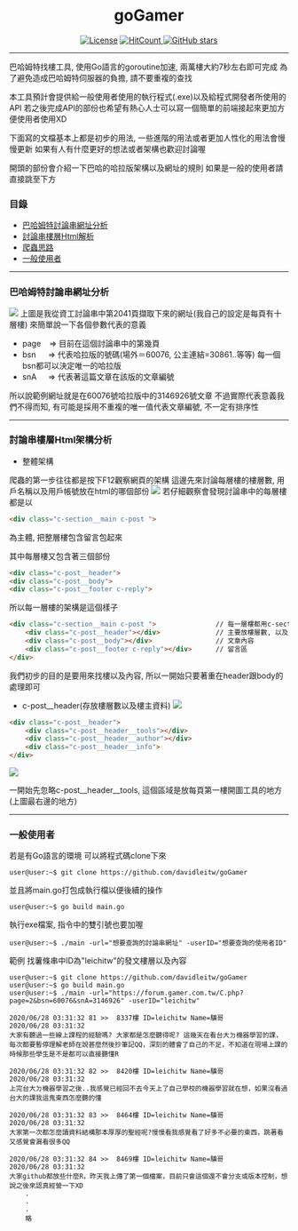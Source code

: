 <h1 align="center">goGamer</h1>

<p align="center">
<a href="https://www.gnu.org/licenses/"> <img src="https://img.shields.io/github/license/davidleitw/goGamer.svg" alt="License"></a>
 <a href="http://hits.dwyl.com/davidleitw/goGame">
<img src=http://hits.dwyl.com/davidleitw/goGame.svg alt="HitCount">
</a>
<a href="https://github.com/davidleitw/goGamer/stargazers"> <img src="https://img.shields.io/github/stars/davidleitw/goGamer" alt="GitHub stars"></a>
</p>

---
巴哈姆特找樓工具, 使用Go語言的goroutine加速, 兩萬樓大約7秒左右即可完成
為了避免造成巴哈姆特伺服器的負擔, 請不要重複的查找

本工具預計會提供給一般使用者使用的執行程式(.exe)以及給程式開發者所使用的API
若之後完成API的部份也希望有熱心人士可以寫一個簡單的前端接起來更加方便使用者使用XD

下面寫的文檔基本上都是初步的用法, 一些進階的用法或者更加人性化的用法會慢慢更新
如果有人有什麼更好的想法或者架構也歡迎討論喔

開頭的部份會介紹一下巴哈的哈拉版架構以及網址的規則
如果是一般的使用者請直接跳至下方


### 目錄
* [巴哈姆特討論串網址分析](#網址參數討論)
* [討論串樓層Html解析](#Html架構分析)
* [爬蟲思路](#整體程式架構概述)
* [一般使用者](#直接clone下來的作法)

--- 

### 巴哈姆特討論串網址分析
![](https://imgur.com/qah05AL.png)
上圖是我從資工討論串中第2041頁擷取下來的網址(我自己的設定是每頁有十層樓)
來簡單說一下各個參數代表的意義
* page &ensp; => 目前在這個討論串中的第幾頁
* bsn &ensp;&ensp; => 代表哈拉版的號碼(場外＝60076, 公主連結=30861..等等) 每一個bsn都可以決定唯一的哈拉版
* snA&ensp;&ensp;&ensp;=> 代表著這篇文章在該版的文章編號

所以說範例網址就是在60076號哈拉版中的3146926號文章
不過實際代表意義我們不得而知, 有可能是採用不重複的唯一值代表文章編號, 不一定有排序性

---

### 討論串樓層Html架構分析
- 整體架構

爬蟲的第一步往往都是按下F12觀察網頁的架構
這邊先來討論每層樓的樓層數, 用戶名稱以及用戶帳號放在html的哪個部份
![](https://imgur.com/pU5VAMS.png)
若仔細觀察會發現討論串中的每層樓都是以
```html
<div class="c-section__main c-post ">
```
為主體, 把整層樓包含留言包起來

其中每層樓又包含著三個部份
```html
<div class="c-post__header">         
<div class="c-post__body">
<div class="c-post__footer c-reply">
```
所以每一層樓的架構是這個樣子
```html
<div class="c-section__main c-post ">               // 每一層樓都用c-section__main包起來
    <div class="c-post__header"></div>              // 主要放樓層數, 以及樓主的資料
    <div class="c-post__body"></div>                // 文章內容
    <div class="c-post__footer c-reply"></div>      // 留言區
</div>
```
我們初步的目的是要用來找樓以及內容, 所以一開始只要著重在header跟body的處理即可

- c-post__header(存放樓層數以及樓主資料)
![](https://imgur.com/LvpWQh5.png)
```html
<div class="c-post__header"> 
    <div class="c-post__header__tools"></div>
    <div class="c-post__header__author"></div>
    <div class="c-post__header__info">
</div>
```


![](https://imgur.com/1Q9W4xd.png)

一開始先忽略c-post__header__tools, 這個區域是放每頁第一樓開圖工具的地方(上圖最右邊的地方)

---

### 一般使用者
若是有Go語言的環境
可以將程式碼clone下來
```shell
user@user:~$ git clone https://github.com/davidleitw/goGamer
```
並且將main.go打包成執行檔以便後續的操作
```shell
user@user:~$ go build main.go
```
執行exe檔案, 指令中的雙引號也要加喔
```shell
user@user:~$ ./main -url="想要查詢的討論串網址" -userID="想要查詢的使用者ID"
```

範例 找薯條串中ID為"leichitw"的發文樓層以及內容
```shell 
user@user:~$ git clone https://github.com/davidleitw/goGamer
user@user:~$ go build main.go
user@user:~$ ./main -url="https://forum.gamer.com.tw/C.php?page=2&bsn=60076&snA=3146926" -userID="leichitw"

2020/06/28 03:31:32 81 >>  8337樓 ID=leichitw Name=驥哥
2020/06/28 03:31:32 
大家有聽過一些線上課程的經驗嗎? 大家都是怎麼聽得呢? 這幾天在看台大ㄉ機器學習的課，每次都要暫停理解老師在說甚麼然後抄筆記QQ，深刻的體會了自己的不足，不知道在現場上課的時候那些學生是不是都可以直接聽懂R

2020/06/28 03:31:32 82 >>  8420樓 ID=leichitw Name=驥哥
2020/06/28 03:31:32 
上完台大ㄉ機器學習之後..我感覺已經回不去今天上了自己學校的機器學習就在想，如果沒看過台大的課我這鬼東西怎麼聽的懂

2020/06/28 03:31:32 83 >>  8464樓 ID=leichitw Name=驥哥
2020/06/28 03:31:32 
大家第一次都怎麼讀資料結構那本厚厚的聖經呢?慢慢看我感覺看了好多不必要的東西，跳著看又感覺會漏看很多QQ

2020/06/28 03:31:32 84 >>  8469樓 ID=leichitw Name=驥哥
2020/06/28 03:31:32 
大家github都放些什麼R，昨天我上傳了第一個檔案，目前只會這個還不會分支或版本控制，想說之後來認真經營一下XD
    .
    .
    . 
    略
```


